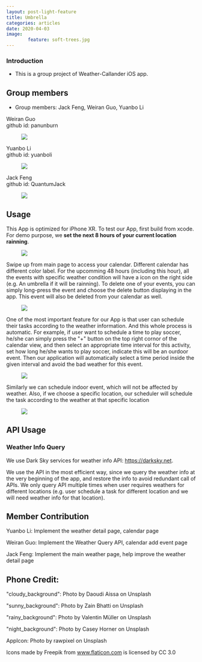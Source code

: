 ```yaml
---
layout: post-light-feature
title: Umbrella
categories: articles
date: 2020-04-03
image: 
        feature: soft-trees.jpg
---
```


### Introduction
- This is a group project of Weather-Callander iOS app.

## Group members
- Group members: Jack Feng, Weiran Guo, Yuanbo Li

Weiran Guo <br />
github id: panunburn <br />
<figure>
	<img src="https://raw.githubusercontent.com/QuantumJack/Umbrella/master/pic/weiran.jpg">
</figure>

Yuanbo Li <br />
github id: yuanboli <br />
<figure>
	<img src="https://raw.githubusercontent.com/QuantumJack/Umbrella/master/pic/yuanbo.jpg">
</figure>

Jack Feng <br />
github id: QuantumJack <br />
<figure>
	<img src="https://raw.githubusercontent.com/QuantumJack/Umbrella/master/pic/jack.jpg">
</figure>

## Usage
This App is optimized for iPhone XR.
To test our App, first build from xcode. For demo purpose, we **set the next 8 hours of your current location rainning**.

<figure>
	<img src="https://raw.githubusercontent.com/QuantumJack/utilityApp/master/demo/image1.gif">
</figure>

Swipe up from main page to access your calendar. Different calendar has different color label. For the upcomming 48 hours (including this hour), all the events with specific weather condition will have a icon on the right side (e.g. An umbrella if it will be rainning).
To delete one of your events, you can simply long-press the event and choose the delete button displaying in the app. This event will also be deleted from your calendar as well.

<figure>
	<img src="https://raw.githubusercontent.com/QuantumJack/utilityApp/master/demo/image2.gif">
</figure>

One of the most important feature for our App is that user can schedule their tasks according to the weather information. And this whole process is automatic. For example, if user want to schedule a time to play soccer, he/she can simply press the "+" button on the top right cornor of the calendar view, and then select an appropriate time interval for this activity, set how long he/she wants to play soccer, indicate this will be an ourdoor event. Then our application will automatically select a time period inside the given interval and avoid the bad weather for this event.

<figure>
	<img src="https://raw.githubusercontent.com/QuantumJack/utilityApp/master/demo/image3.gif">
</figure>

Similarly we can schedule indoor event, which will not be affected by weather. Also, if we choose a specific location, our scheduler will schedule the task according to the weather at that specific location

<figure>
	<img src="https://raw.githubusercontent.com/QuantumJack/utilityApp/master/demo/image4.gif">
</figure>

## API Usage
### Weather Info Query
We use Dark Sky services for weather info API: https://darksky.net.

We use the API in the most efficient way, since we query the weather info at the very beginning of the app, and restore the info to avoid redundant call of APIs. We only query API multiple times when user requires weathers for different locations (e.g. user schedule a task for different location and we will need weather info for that location).
## Member Contribution
Yuanbo Li: Implement the weather detail page, calendar page

Weiran Guo: Implement the Weather Query API, calendar add event page

Jack Feng: Implement the main weather page, help improve the weather detail page
## Phone Credit:
"cloudy_background": Photo by Daoudi Aissa on Unsplash

"sunny_background": Photo by Zain Bhatti on Unsplash

"rainy_background": Photo by Valentin Müller on Unsplash

"night_background": Photo by Casey Horner on Unsplash

AppIcon: Photo by rawpixel on Unsplash

Icons made by Freepik from www.flaticon.com is licensed by CC 3.0